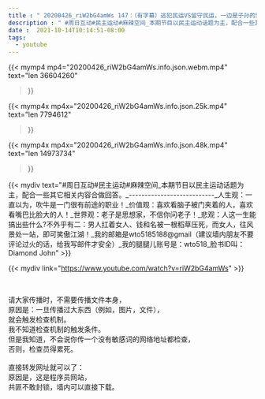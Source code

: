 ```yaml
---
title : " 20200426_riW2bG4amWs 147：（有字幕）逃犯民运VS留守民运，一边是子孙的罪人，一边是历史的罪人 "
description : " #周日互动#民主运动#麻辣空间_本期节目以民主运动话题为主，配合一些其它相关内容合做回答。_---------------------------_人生观：一直以为，吹牛是一门很有前途的职业！_价值观：喜欢看脑子被门夹着的人，喜欢看嘴巴比脸大的人！_世界观：老子是思想家，不信你问老子！_悲观：人这一生能搞出些什么?不外乎有二：男人扛着女人、钱和名被一根稻草压死，而女人，往风景处一站，即可笑傲江湖！_我的邮箱是wto5185188@gmail（建议墙内朋友不要评论过火的话，给我写邮件才安全）_我的腿腿儿账号是：wto518_脸书ID叫：Diamond John "
date :  2021-10-14T10:14:51-08:00
tags:
  - youtube
---
```


{{< mymp4 mp4="20200426_riW2bG4amWs.info.json.webm.mp4" 
text="len 36604260"
>}}

{{< mymp4x  mp4x="20200426_riW2bG4amWs.info.json.25k.mp4"
text="len 7794612"
>}}

{{< mymp4x  mp4x="20200426_riW2bG4amWs.info.json.48k.mp4"
text="len 14973734"
>}}


{{< mydiv text="#周日互动#民主运动#麻辣空间_本期节目以民主运动话题为主，配合一些其它相关内容合做回答。_---------------------------_人生观：一直以为，吹牛是一门很有前途的职业！_价值观：喜欢看脑子被门夹着的人，喜欢看嘴巴比脸大的人！_世界观：老子是思想家，不信你问老子！_悲观：人这一生能搞出些什么?不外乎有二：男人扛着女人、钱和名被一根稻草压死，而女人，往风景处一站，即可笑傲江湖！_我的邮箱是wto5185188@gmail（建议墙内朋友不要评论过火的话，给我写邮件才安全）_我的腿腿儿账号是：wto518_脸书ID叫：Diamond John" >}}
<br>

{{< mydiv link="https://www.youtube.com/watch?v=riW2bG4amWs" >}}


<br>

请大家传播时，不需要传播文件本身，<br>
原因是：一旦传播过大东西（例如，图片，文件），<br>
就会触发检查机制。<br>
我不知道检查机制的触发条件。<br>
但是我知道，不会说你传一个没有敏感词的网络地址都检查，<br>
否则，检查员得累死。<br><br>
直接转发网址就可以了：<br>
原因是，这是程序员网站，<br>
共匪不敢封锁，墙内可以直接下载。


